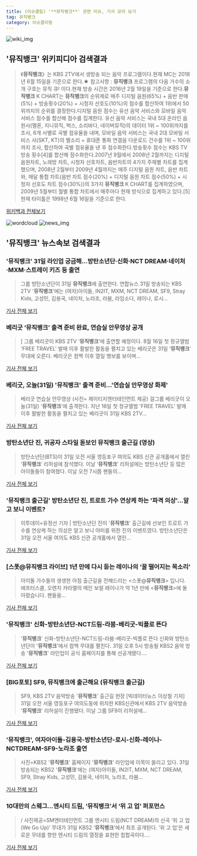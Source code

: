 ```yaml
---
title: (이슈클립) '**뮤직뱅크**' 관련 이슈, 기사 모아 보기
tag: 뮤직뱅크
category: 이슈클리핑
---
```

![wiki_img](https://user-images.githubusercontent.com/42597476/44503234-41136a80-a6d0-11e8-9071-6fc6418eafe4.png)
## **'**뮤직뱅크**'** 위키피디아 검색결과
>《**뮤직뱅크**》는 KBS 2TV에서 생방송 되는 음악 프로그램이다.현재 MC는 2018년 6월 15일을 기준으로 한다.★ 참고사항 : **뮤직뱅크** 프로그램의 다음 가수의 소개 구호는 뮤직 큐! 이다.현재 방송 시간은 2016년 2월 19일을 기준으로 한다.**뮤직뱅크** K CHART는 **뮤직뱅크**의 순위제로 매주 디지털 음원(65%) + 음반 판매(5%) + 방송횟수(20%) + 시청자 선호도(10%)의 점수를 합산하여 1위에서 50위까지의 순위를 결정한다.디지털 음원 점수는 유선 음악 서비스와 모바일 음악 서비스 점수를 합산해 점수를 집계한다. 유선 음악 서비스는 국내 5대 온라인 음원사(멜론, 지니뮤직, 벅스, 소리바다, 네이버뮤직)의 데이터 1위 ~ 100위까지를 조사, 6개 사별로 곡별 점유율을 내며, 모바일 음악 서비스는 국내 2대 모바일 서비스 사(SKT, KT)의 벨소리 + 휴대폰 통화 연결음 다운로드 건수를 1위 ~ 100위까지 조사, 합산하여 곡별 점유율을 낸 후 점수화한다.방송횟수 점수는 KBS TV 방송 횟수[4]를 합산해 점수화한다.2007년 9월에서 2008년 2월까지는 디지털 음원차트, 노래방 차트, 시청자 선호차트, 음반차트의 4가지 주제별 차트를 집계했으며, 2008년 2월부터 2009년 4월까지는 매주 디지털 음원 차트, 음반 차트와, 매달 통합 차트(음반 차트 점수(20%) + 디지털 음원 차트 점수(50%) + 시청자 선호도 차트 점수(30%))의 3가지 **뮤직뱅크** K CHART를 집계하였으며, 2009년 5월부터 월별 통합 차트에서 매주마다 현재 방식으로 집계하고 있다.[5]현재 타이틀은 1998년 6월 16일을 기준으로 한다.

<a href="https://ko.wikipedia.org/wiki/뮤직뱅크" target="_blank">위키백과 전체보기</a>

![wordcloud](https://s3.ap-northeast-2.amazonaws.com/lyrics101-wordcloud/2018-08-31-1535699127.png)
![news_img](https://user-images.githubusercontent.com/42597476/44507050-1206f400-a6e4-11e8-8d98-7ffbfebb353f.png)
## **'**뮤직뱅크**'** 뉴스속보 검색결과
### '**뮤직뱅크**' 31일 라인업 궁금해…방탄소년단·신화·NCT DREAM·네이처·MXM·스트레이 키즈 등 출연

>그룹 방탄소년단이 31일 **뮤직뱅크**에 출연한다. 연합뉴스 31일 방송되는 KBS 2TV '**뮤직뱅크**'에는 (여자)아이들, IN2IT, MXM, NCT DREAM, SF9, Stray Kids, 고성민, 김용국, 네이처, 노라조, 라붐, 라임소다, 레이나, 로시...

<a href="http://news.imaeil.com/Entertainments/2018083115561110705" target="_blank">기사 전체 보기</a>

### 베리굿 ‘**뮤직뱅크**’ 출격 준비 완료, 연습실 안무영상 공개

>[ 그룹 베리굿이 KBS 2TV ‘**뮤직뱅크**’에 출연할 예정이다. 8월 16일 첫 정규앨범 'FREE TRAVEL' 발매 이후 활발한 활동을 펼치고 있는 베리굿은 31일 ‘**뮤직뱅크**’ 무대에 오른다. 베리굿은 컴백 이후 열일 행보를 보이며...

<a href="http://www.newsen.com/news_view.php?uid=201808310929390410" target="_blank">기사 전체 보기</a>

### 베리굿, 오늘(31일) '**뮤직뱅크**' 출격 준비…'연습실 안무영상 화제'

>베리굿 연습실 안무영상 (사진= 제이티지엔터테인먼트 제공) 걸그룹 베리굿이 오늘(31일) '**뮤직뱅크**'에 출격한다. 지난 16일 첫 정규앨범 'FREE TRAVEL' 발매 이후 활발한 활동을 펼치고 있는 베리굿이 31일 KBS 2TV...

<a href="http://news.hankyung.com/article/201808318512I" target="_blank">기사 전체 보기</a>

### 방탄소년단 진, 귀공자 스타일 돋보인 **뮤직뱅크** 출근길 (영상)

>방탄소년단(BTS)이 31일 오전 서울 영등포구 여의도 KBS 신관 공개홀에서 열린 ‘**뮤직뱅크**’ 리허설에 참석했다. 이날 ‘**뮤직뱅크**’ 리허설에는 방탄소년단 등 많은 아이돌들이 참여했다. 이날 오전 7시쯤 팬들의...

<a href="http://www.vop.co.kr/A00001327095.html" target="_blank">기사 전체 보기</a>

### '**뮤직뱅크** 출근길' 방탄소년단 진, 트로트 가수 연상케 하는 '파격 의상'…알고 보니 이벤트?

>이투데이=유정선 기자 | 방탄소년단 진이 '**뮤직뱅크**' 출근길에 선보인 트로트 가수를 연상케 하는 의상은 알고 보니 아미를 위한 진의 이벤트였다. 방탄소년단은 31일 오전 서울 여의도 KBS 신관 공개홀에서 열린...

<a href="http://www.etoday.co.kr/news/section/newsview.php?idxno=1658629" target="_blank">기사 전체 보기</a>

### [스폿@**뮤직뱅크** 라이브] 1년 만에 다시 듣는 레이나의 ‘꿀 떨어지는 목소리’

>아이돌 가수들의 생생한 아침 출근길을 전해드리는 <스폿@**뮤직뱅크**> 입니다. 애프터스쿨, 오렌지 캬라멜의 메인 보컬 레이나가 약 1년 만에 <**뮤직뱅크**>에 돌아왔습니다. 팬들을...

<a href="http://news.kbs.co.kr/news/view.do?ncd=4032216&ref=A" target="_blank">기사 전체 보기</a>

### '**뮤직뱅크**' 신화-방탄소년단-NCT드림-라붐-베리굿-빅플로 뜬다

>'**뮤직뱅크**' 신화-방탄소년단-NCT드림-라붐-베리굿-빅플로 뜬다 신화와 방탄소년단이 '**뮤직뱅크**'에서 컴백 무대를 펼친다. 31일 오후 5시 방송될 KBS2 음악 방송 '**뮤직뱅크**' 라인업이 공식 홈페이지를 통해 선공개됐다....

<a href="http://www.viva100.com/main/view.php?key=20180831001534323" target="_blank">기사 전체 보기</a>

### [BIG포토] SF9, **뮤직뱅크**에 출근해요 (**뮤직뱅크** 출근길)

>SF9, KBS 2TV 음악방송 '**뮤직뱅크**' 출근길 현장 [빅데이터뉴스 이상철 기자] 31일 오전 서울 영등포구 여의도동에 위치한 KBS신관에서 KBS 2TV 음악방송 '**뮤직뱅크**' 리허설이 진행됐다. 이날 그룹 SF9이 리허설에...

<a href="http://www.thebigdata.co.kr/view.php?ud=201808311550399045482b2d7606_23" target="_blank">기사 전체 보기</a>

### '**뮤직뱅크**', 여자아이들-김용국-방탄소년단-로시-신화-레이나-NCTDREAM-SF9-노라조 출연

>사진=KBS2 '**뮤직뱅크**' 홈페이지 '**뮤직뱅크**' 라인업에 이목이 쏠리고 있다. 31일 방송되는 KBS2 '**뮤직뱅크**'에는 (여자)아이들, IN2IT, MXM, NCT DREAM, SF9, Stray Kids, 고성민, 김용국, 네이처, 노라조, 라붐...

<a href="http://www.nextdaily.co.kr/news/article.html?id=20180831800066" target="_blank">기사 전체 보기</a>

### 10대만의 스웨그…엔시티 드림, ‘**뮤직뱅크**’서 ‘위 고 업’ 퍼포먼스

>/ 사진제공=SM엔터테인먼트 그룹 엔시티 드림(NCT DREAM)의 신곡 ‘위 고 업(We Go Up)’ 무대가 31일 KBS2 ‘**뮤직뱅크**’에서 최초 공개된다. ‘위 고 업’은 새로운 무대를 향한 엔시티 드림의 열정을 표현한 힙합곡이다....

<a href="http://www.tenasia.co.kr/archives/1558942" target="_blank">기사 전체 보기</a>


